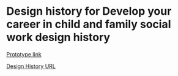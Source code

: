 # Design history for Develop your career in child and family social work design history

[Prototype link](https://vcf-sw-career-dev-prototype.herokuapp.com/)

[Design History URL](https://vcf-sw-career-dev-des-history.herokuapp.com)
